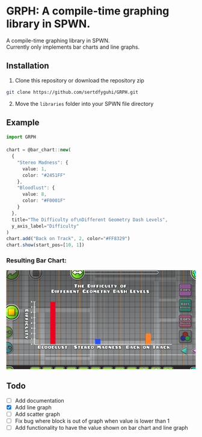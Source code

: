 # GRPH: A compile-time graphing library in SPWN.

A compile-time graphing library in SPWN.  
Currently only implements bar charts and line graphs.

## Installation

1. Clone this repository or download the repository zip

```sh
git clone https://github.com/sertdfyguhi/GRPH.git
```

2. Move the `libraries` folder into your SPWN file directory

## Example

```ts
import GRPH

chart = @bar_chart::new(
  {
    "Stereo Madness": {
      value: 1,
      color: "#2451FF"
    },
    "Bloodlust": {
      value: 8,
      color: "#F0001F"
    }
  },
  title="The Difficulty of\nDifferent Geometry Dash Levels",
  y_axis_label="Difficulty"
)
chart.add("Back on Track", 2, color="#FF8329")
chart.show(start_pos=[10, 1])
```

### Resulting Bar Chart:

![The resulting graph in GD](https://raw.githubusercontent.com/sertdfyguhi/GRPH/master/example.png)

## Todo

- [ ] Add documentation
- [x] Add line graph
- [ ] Add scatter graph
- [ ] Fix bug where block is out of graph when value is lower than 1
- [ ] Add functionality to have the value shown on bar chart and line graph
